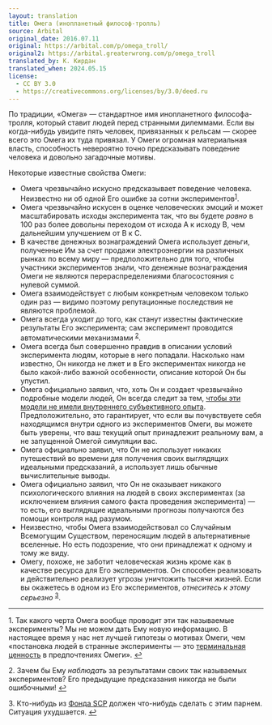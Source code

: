 ```yaml
---
layout: translation
title: Омега (инопланетный философ-тролль)
source: Arbital
original_date: 2016.07.11
original: https://arbital.com/p/omega_troll/
original2: https://arbital.greaterwrong.com/p/omega_troll
translated_by: К. Кирдан
translated_when: 2024.05.15
license:
  - CC BY 3.0
  - https://creativecommons.org/licenses/by/3.0/deed.ru
---
```

По традиции, «Омега» — стандартное имя инопланетного философа-тролля, который ставит людей перед странными дилеммами. Если вы когда-нибудь увидите пять человек, привязанных к рельсам — скорее всего это Омега их туда привязал. У Омеги огромная материальная власть, способность невероятно точно предсказывать поведение человека и довольно загадочные мотивы.

Некоторые известные свойства Омеги:

<a id="citation1"></a>
* Омега чрезвычайно искусно предсказывает поведение человека. Неизвестно ни об одной Его ошибке за сотни экспериментов<sup>[1](#footnote1)</sup>.
* Омега чрезвычайно искусен в оценке человеческих эмоций и может масштабировать исходы эксперимента так, что вы будете _ровно_ в 100 раз более довольны переходом от исхода A к исходу B, чем дальнейшим улучшением от B к C.
* В качестве денежных вознаграждений Омега использует деньги, полученные Им за счет продажи электроэнергии на различных рынках по всему миру — предположительно для того, чтобы участники экспериментов знали, что денежные вознаграждения Омеги не являются перераспределениями благосостояния с нулевой суммой.
* Омега взаимодействует с любым конкретным человеком только один раз — видимо поэтому репутационные последствия не являются проблемой.
<a id="citation2"></a>
* Омега всегда уходит до того, как станут известны фактические результаты Его эксперимента; сам эксперимент проводится автоматическими механизмами <sup>[2](#footnote2)</sup>.
* Омега всегда был совершенно правдив в описании условий эксперимента людям, которые в него попадали. Насколько нам известно, Он никогда не лжет и в Его экспериментах никогда не было какой-либо важной особенности, описание которой Он бы упустил.
* Омега официально заявил, что, хоть Он и создает чрезвычайно подробные модели людей, Он всегда следит за тем, [чтобы эти модели не имели внутреннего субъективного опыта](https://arbital.com/p/mindcrime/). Предположительно, это гарантирует, что если вы почувствуете себя находящимся внутри одного из экспериментов Омеги, вы можете быть уверены, что ваш текущий опыт принадлежит реальному вам, а не запущенной Омегой симуляции вас.
* Омега официально заявил, что Он не использует никаких путешествий во времени для получения своих выглядящих идеальными предсказаний, а использует лишь обычные вычислительные выводы.
* Омега официально заявил, что Он не оказывает никакого психологического влияния на людей в своих экспериментах (за исключением влияния самого факта проведения эксперимента) — то есть, его выглядящие идеальными прогнозы получаются без помощи контроля над разумом.
* Неизвестно, чтобы Омега взаимодействовал со Случайным Всемогущим Существом, переносящим людей в альтернативные вселенные. Но есть подозрение, что они принадлежат к одному и тому же виду.
<a id="citation3"></a>
* Омегу, похоже, не заботит человеческая жизнь кроме как в качестве ресурса для Его экспериментов. Он способен реализовать и действительно реализует угрозы уничтожить тысячи жизней. Если вы окажетесь в одном из Его экспериментов, _отнеситесь к этому серьезно_ <sup>[3](#footnote3)</sup>.

---

<a id="footnote1"></a>
1\. Так какого черта Омега вообще проводит эти так называемые эксперименты? Мы не можем дать Ему новую информацию. В настоящее время у нас нет лучшей гипотезы о мотивах Омеги, чем «постановка людей в странные эксперименты — это [терминальная ценность](https://arbital.com/p/terminal_vs_instrumental/) в предпочтениях Омеги». <a href="#citation1">↩︎</a>

<a id="footnote2"></a>
2\. Зачем бы Ему _наблюдать_ за результатами своих так называемых экспериментов? Его предыдущие предсказания никогда не были ошибочными! <a href="#citation2">↩︎</a>

<a id="footnote3"></a>
3\. Кто-нибудь из [Фонда SCP](http://www.scp-wiki.net/) должен что-нибудь сделать с этим парнем. Ситуация ухудшается. <a href="#citation3">↩︎</a>
